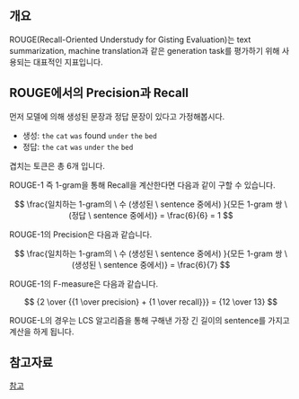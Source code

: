 ## 개요

ROUGE(Recall-Oriented Understudy for Gisting Evaluation)는 text summarization, machine translation과 같은 generation task를 평가하기 위해 사용되는 대표적인 지표입니다.

## ROUGE에서의 Precision과 Recall

먼저 모델에 의해 생성된 문장과 정답 문장이 있다고 가정해봅시다.

- 생성: `the` `cat` `was` found `under` `the` `bed`
- 정답: `the` `cat` `was` `under` `the` `bed`

겹치는 토큰은 총 6개 입니다.

ROUGE-1 즉 1-gram을 통해 Recall을 계산한다면 다음과 같이 구할 수 있습니다.

$$
\frac{일치하는 1-gram의 \ 수 (생성된 \ sentence 중에서) }{모든 1-gram 쌍 \ (정답 \ sentence 중에서)} = \frac{6}{6} = 1
$$

ROUGE-1의 Precision은 다음과 같습니다.

$$
\frac{일치하는 1-gram의 \ 수 (생성된 \ sentence 중에서) }{모든 1-gram 쌍 \ (생성된 \ sentence 중에서)} = \frac{6}{7}
$$

ROUGE-1의 F-measure은 다음과 같습니다.

$$
{2 \over {{1 \over precision} + {1 \over recall}}} = {12 \over 13}
$$

ROUGE-L의 경우는 LCS 알고리즘을 통해 구해낸 가장 긴 길이의 sentence를 가지고 계산을 하게 됩니다.

## 참고자료

[참고](https://huffon.github.io/2019/12/07/rouge/)